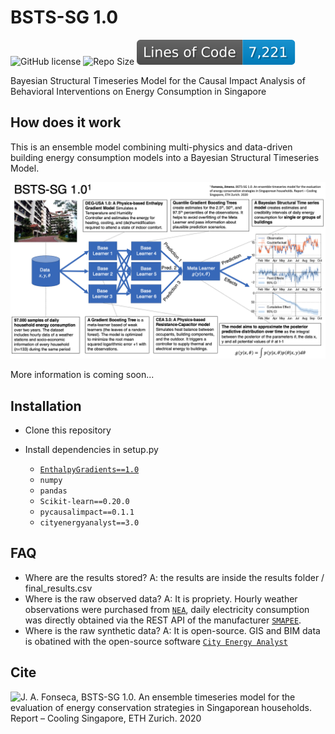 # BSTS-SG 1.0
![GitHub license](https://img.shields.io/github/license/JIMENOFONSECA/BSTS-SG) ![Repo Size](https://img.shields.io/github/repo-size/JIMENOFONSECA/BSTS-SG) ![Lines](https://github.com/JIMENOFONSECA/BSTS-SG/blob/image-data/badge-lines-of-code.svg)

 Bayesian Structural Timeseries Model for the Causal Impact Analysis of Behavioral 
 Interventions on Energy Consumption in Singapore
 
 ## How does it work

 This is an ensemble model combining multi-physics and data-driven building energy consumption models
 into a Bayesian Structural Timeseries Model.
 
 ![summary](https://github.com/jimenofonseca/BSTS-SG/blob/master/images/summary.PNG)
 
 More information is coming soon...

## Installation

- Clone this repository
- Install dependencies in setup.py

  - [`EnthalpyGradients==1.0`](https://pypi.org/project/EnthalpyGradients/)
  - `numpy`
  - `pandas`
  - `Scikit-learn==0.20.0`
  - `pycausalimpact==0.1.1`
  - `cityenergyanalyst==3.0`

## FAQ

- Where are the results stored? A: the results are inside the results folder / final_results.csv
- Where is the raw observed data? A: It is propriety. Hourly weather observations were purchased from [`NEA`](https://www.nea.gov.sg/weather), daily electricity consumption was directly obtained via the REST API of the manufacturer [`SMAPEE`](https://smappee.atlassian.net/wiki/spaces/DEVAPI/overview).
- Where is the raw synthetic data? A: It is open-source. GIS and BIM data is obatined with the open-source software [`City Energy Analyst`](https://cityenergyanalyst.com/)


## Cite

![J. A. Fonseca](https://www.research-collection.ethz.ch/handle/20.500.11850/441382), BSTS-SG 1.0. An ensemble timeseries model for the evaluation of energy conservation strategies in Singaporean households. Report – Cooling Singapore, ETH Zurich. 2020 
